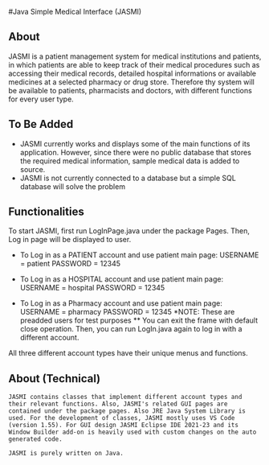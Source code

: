 #Java Simple Medical Interface (JASMI)

## About
JASMI is a patient management system for medical institutions and patients, in which patients are able to  keep track of their medical procedures such as accessing their medical records, detailed hospital informations or available medicines at a selected pharmacy or drug store. Therefore thy system will be available to patients, pharmacists and doctors, with different functions for every user type.

## To Be Added
* JASMI currently works and displays some of the main functions of its application. However, since there were no public database that stores the required medical information, sample medical data is added to source.
* JASMI is not currently connected to a database but a simple SQL database will solve the problem

## Functionalities
To start JASMI, first run LogInPage.java under the package Pages.
Then, Log in page will be displayed to user.

* To Log in as a PATIENT account and use patient main page:
	USERNAME = patient
	PASSWORD = 12345

* To Log in as a HOSPITAL account and use patient main page:
	USERNAME = hospital
	PASSWORD = 12345

* To Log in as a Pharmacy account and use patient main page:
	USERNAME = pharmacy
	PASSWORD = 12345
	*NOTE: These are preadded users for test purposes
** You can exit the frame with default close operation. Then, you can run LogIn.java again to log in with a different account.

All three different account types have their unique menus and functions.

## About (Technical)
	JASMI contains classes that implement different account types and their relevant functions. Also, JASMI's related GUI pages are contained under the package pages. Also JRE Java System Library is used. For the development of classes, JASMI mostly uses VS Code (version 1.55). For GUI design JASMI Eclipse IDE 2021-23 and its Window Builder add-on is heavily used with custom changes on the auto generated code.
	
	JASMI is purely written on Java.

